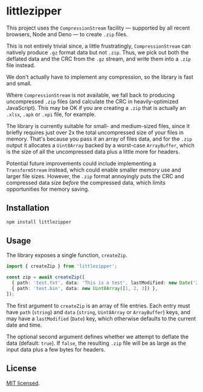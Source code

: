 # littlezipper

This project uses the `CompressionStream` facility — supported by all recent browsers, Node and Deno — to create `.zip` files.

This is not entirely trivial since, a little frustratingly, `CompressionStream` can natively produce `.gz` format data but not `.zip`. Thus, we pick out both the deflated data and the CRC from the `.gz` stream, and write them into a `.zip` file instead.

We don't actually have to implement any compression, so the library is fast and small.

Where `CompressionStream` is not available, we fall back to producing uncompressed `.zip` files (and calculate the CRC in heavily-optimized JavaScript). This may be OK if you are creating a `.zip` that is actually an `.xlsx`, `.apk` or `.xpi` file, for example.

The library is currently suitable for small- and medium-sized files, since it briefly requires just over 2x the total uncompressed size of your files in memory. That's because you pass it an array of files data, and for the `.zip` output it allocates a `Uint8Array` backed by a worst-case `ArrayBuffer`, which is the size of all the uncompressed data plus a little more for headers.

Potential future improvements could include implementing a `TransformStream` instead, which could enable smaller memory use and larger file sizes. However, the `.zip` format annoyingly puts the CRC and compressed data size _before_ the compressed data, which limits opportunities for memory saving.

## Installation

```bash
npm install littlezipper
```

## Usage

The library exposes a single function, `createZip`.

```typescript
import { createZip } from 'littlezipper'; 

const zip = await createZip([
  { path: 'test.txt', data: 'This is a test', lastModified: new Date('2020-01-01T00:00:00') },
  { path: 'test.bin', data: new Uint8Array([1, 2, 3]) },
]);
```

The first argument to `createZip` is an array of file entries. Each entry must have `path` (`string`) and `data` (`string`, `Uint8Array` or `ArrayBuffer`) keys, and may have a `lastModified` (`Date`) key, which otherwise defaults to the current date and time.

The optional second argument defines whether we attempt to deflate the data (default: `true`). If `false`, the resulting `.zip` file will be as large as the input data plus a few bytes for headers.

## License

[MIT licensed](LICENSE).
